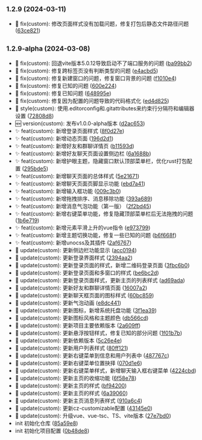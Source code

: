 ## <small>1.2.9 (2024-03-11)</small>

* :bug: fix(custom): 修改页面样式没有加载问题，修复打包后静态文件路径问题 ([63ce821](https://gitee.com/nongyehong/HuLa-IM-Tauri/commits/63ce821))



## <small>1.2.9-alpha (2024-03-08)</small>

* :bug: fix(custom): 回退vite版本5.0.12导致启动不了端口服务的问题 ([ba99bb2](https://gitee.com/nongyehong/HuLa-IM-Tauri/commits/ba99bb2))
* :bug: fix(custom): 修复跨标签页没有判断类型的问题 ([e4acbd5](https://gitee.com/nongyehong/HuLa-IM-Tauri/commits/e4acbd5))
* :bug: fix(custom): 修复新建窗口的问题，修复窗口背景的问题 ([f1010e4](https://gitee.com/nongyehong/HuLa-IM-Tauri/commits/f1010e4))
* :bug: fix(custom): 修复已知的问题 ([600e224](https://gitee.com/nongyehong/HuLa-IM-Tauri/commits/600e224))
* :bug: fix(custom): 修复已知问题 ([648995e](https://gitee.com/nongyehong/HuLa-IM-Tauri/commits/648995e))
* :bug: fix(custom): 修复因为配置的问题导致的代码格式化 ([ed4d825](https://gitee.com/nongyehong/HuLa-IM-Tauri/commits/ed4d825))
* :lipstick: style(custom): 使用.editorconfig和.gitattributes来约束行分隔符和编辑器设置 ([72808d8](https://gitee.com/nongyehong/HuLa-IM-Tauri/commits/72808d8))
* :new: version(custom): 发布v1.0.0-alpha版本 ([d2ac653](https://gitee.com/nongyehong/HuLa-IM-Tauri/commits/d2ac653))
* :sparkles: feat(custom): 新增登录页面样式 ([8f0d27e](https://gitee.com/nongyehong/HuLa-IM-Tauri/commits/8f0d27e))
* :sparkles: feat(custom): 新增动态页面 ([196d2d1](https://gitee.com/nongyehong/HuLa-IM-Tauri/commits/196d2d1))
* :sparkles: feat(custom): 新增好友和群聊详情页 ([b11593d](https://gitee.com/nongyehong/HuLa-IM-Tauri/commits/b11593d))
* :sparkles: feat(custom): 新增好友聊天页面设置侧边栏 ([6a1688b](https://gitee.com/nongyehong/HuLa-IM-Tauri/commits/6a1688b))
* :sparkles: feat(custom): 新增护眼主题，隐藏窗口默认顶部菜单栏，优化rust打包配置 ([295bde5](https://gitee.com/nongyehong/HuLa-IM-Tauri/commits/295bde5))
* :sparkles: feat(custom): 新增聊天页面的总体样式 ([5e21671](https://gitee.com/nongyehong/HuLa-IM-Tauri/commits/5e21671))
* :sparkles: feat(custom): 新增聊天页面页脚显示功能 ([ebd7a41](https://gitee.com/nongyehong/HuLa-IM-Tauri/commits/ebd7a41))
* :sparkles: feat(custom): 新增输入框功能 ([009c3b0](https://gitee.com/nongyehong/HuLa-IM-Tauri/commits/009c3b0))
* :sparkles: feat(custom): 新增拖拽排序、消息移除功能 ([393a689](https://gitee.com/nongyehong/HuLa-IM-Tauri/commits/393a689))
* :sparkles: feat(custom): 新增消息气泡功能（第一版） ([2f2bd45](https://gitee.com/nongyehong/HuLa-IM-Tauri/commits/2f2bd45))
* :sparkles: feat(custom): 新增右键菜单功能，修复隐藏顶部菜单栏后无法拖拽的问题 ([1b6e719](https://gitee.com/nongyehong/HuLa-IM-Tauri/commits/1b6e719))
* :sparkles: feat(custom): 新增元素平滑上升的vue指令 ([e973799](https://gitee.com/nongyehong/HuLa-IM-Tauri/commits/e973799))
* :sparkles: feat(custom): 新增主题切换功能，修复一些已知的问题 ([b6f668f](https://gitee.com/nongyehong/HuLa-IM-Tauri/commits/b6f668f))
* :sparkles: feat(custom): 新增unocss及其插件 ([2af6767](https://gitee.com/nongyehong/HuLa-IM-Tauri/commits/2af6767))
* :sunflower: update(custom): 更新侧边栏功能显示 ([acc0194](https://gitee.com/nongyehong/HuLa-IM-Tauri/commits/acc0194))
* :sunflower: update(custom): 更新登录界面样式 ([2394aa2](https://gitee.com/nongyehong/HuLa-IM-Tauri/commits/2394aa2))
* :sunflower: update(custom): 更新登录页面的样式，新增二维码登录页面 ([3fbc6b0](https://gitee.com/nongyehong/HuLa-IM-Tauri/commits/3fbc6b0))
* :sunflower: update(custom): 更新登录页面和多窗口的样式 ([be6bc2d](https://gitee.com/nongyehong/HuLa-IM-Tauri/commits/be6bc2d))
* :sunflower: update(custom): 更新登录页面样式，更新主页的列表样式 ([ad69ada](https://gitee.com/nongyehong/HuLa-IM-Tauri/commits/ad69ada))
* :sunflower: update(custom): 更新好友和群聊详情页面 ([16007a2](https://gitee.com/nongyehong/HuLa-IM-Tauri/commits/16007a2))
* :sunflower: update(custom): 更新聊天框页面的图标样式 ([60bc859](https://gitee.com/nongyehong/HuLa-IM-Tauri/commits/60bc859))
* :sunflower: update(custom): 更新气泡动画 ([e8dc441](https://gitee.com/nongyehong/HuLa-IM-Tauri/commits/e8dc441))
* :sunflower: update(custom): 更新图标，新增系统托盘功能 ([3f1ea39](https://gitee.com/nongyehong/HuLa-IM-Tauri/commits/3f1ea39))
* :sunflower: update(custom): 更新图标风格和主题颜色 ([db566cd](https://gitee.com/nongyehong/HuLa-IM-Tauri/commits/db566cd))
* :sunflower: update(custom): 更新项目主要依赖版本 ([2a609ff](https://gitee.com/nongyehong/HuLa-IM-Tauri/commits/2a609ff))
* :sunflower: update(custom): 更新悬浮按钮样式，修复已知的部分问题 ([1f01b7b](https://gitee.com/nongyehong/HuLa-IM-Tauri/commits/1f01b7b))
* :sunflower: update(custom): 更新依赖版本 ([5c26e4e](https://gitee.com/nongyehong/HuLa-IM-Tauri/commits/5c26e4e))
* :sunflower: update(custom): 更新用户列表样式 ([80ff121](https://gitee.com/nongyehong/HuLa-IM-Tauri/commits/80ff121))
* :sunflower: update(custom): 更新右键菜单到信息和用户列表中 ([487767c](https://gitee.com/nongyehong/HuLa-IM-Tauri/commits/487767c))
* :sunflower: update(custom): 更新右键菜单位置抉择 ([070d1e6](https://gitee.com/nongyehong/HuLa-IM-Tauri/commits/070d1e6))
* :sunflower: update(custom): 更新右键菜单样式，新增聊天输入框右键菜单 ([4224cbd](https://gitee.com/nongyehong/HuLa-IM-Tauri/commits/4224cbd))
* :sunflower: update(custom): 更新主页的收缩功能 ([6f58e78](https://gitee.com/nongyehong/HuLa-IM-Tauri/commits/6f58e78))
* :sunflower: update(custom): 更新主页的样式 ([bf94200](https://gitee.com/nongyehong/HuLa-IM-Tauri/commits/bf94200))
* :sunflower: update(custom): 更新主页的样式 ([6a39060](https://gitee.com/nongyehong/HuLa-IM-Tauri/commits/6a39060))
* :sunflower: update(custom): 更新主页消息列表样式 ([910a6c4](https://gitee.com/nongyehong/HuLa-IM-Tauri/commits/910a6c4))
* :sunflower: update(custom): 更新cz-customizable配置 ([43145e0](https://gitee.com/nongyehong/HuLa-IM-Tauri/commits/43145e0))
* :sunflower: update(custom): 升级vue、vue-tsc、TS、vite版本 ([27e7bd0](https://gitee.com/nongyehong/HuLa-IM-Tauri/commits/27e7bd0))
* init 初始化仓库 ([85a59e8](https://gitee.com/nongyehong/HuLa-IM-Tauri/commits/85a59e8))
* init 初始化项目配置 ([0b48de8](https://gitee.com/nongyehong/HuLa-IM-Tauri/commits/0b48de8))



